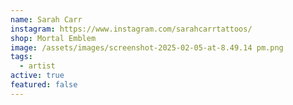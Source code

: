 ```yaml
---
name: Sarah Carr
instagram: https://www.instagram.com/sarahcarrtattoos/
shop: Mortal Emblem
image: /assets/images/screenshot-2025-02-05-at-8.49.14 pm.png
tags:
  - artist
active: true
featured: false
---
```

